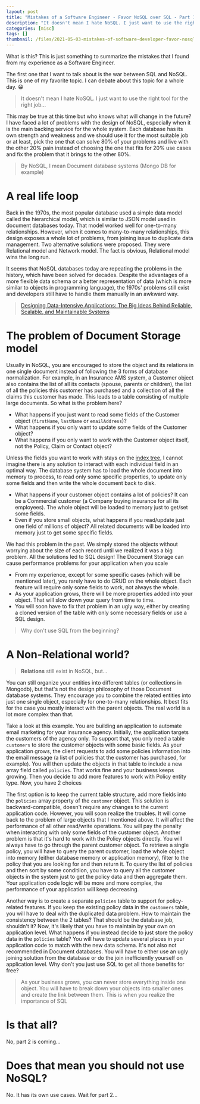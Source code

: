 ```yaml
---
layout: post
title: "Mistakes of a Software Engineer - Favor NoSQL over SQL - Part 1"
description: "It doesn't mean I hate NoSQL. I just want to use the right tool for the right job..."
categories: [misc]
tags: []
thumbnail: /files/2021-05-03-mistakes-of-software-developer-favor-nosql-over-sql-part-1/sql-nosql.png
---
```


What is this? This is just something to summarize the mistakes that I found from my experience
as a Software Engineer.

The first one that I want to talk about is the war between SQL and NoSQL. This is one of my favorite
topic. I can debate about this topic for a whole day. 😁

> It doesn't mean I hate NoSQL. I just want to use the right tool for the right job...

This may be true at this time but who knows what will
change in the future? I have faced a lot of problems with the design of NoSQL, especially when it is
the main backing service for the whole system. Each database has its own strength and weakness and
we should use it for the most suitable job or at least, pick the one that can solve 80% of your
problems and live with the other 20% pain instead of choosing the one that fits for 20% use cases
and fix the problem that it brings to the other 80%.

> By NoSQL, I mean Document database systems (Mongo DB for example)

# A real life loop

Back in the 1970s, the most popular database used a simple data model called the hierarchical model,
which is similar to JSON model used in document databases today. That model worked well for
one-to-many relationships. However, when it comes to
many-to-many relationships, this design exposes a whole lot of problems, from joining issue to
duplicate data management. Two alternative solutions were proposed. They were Relational model
and Network model. The fact is obvious, Relational model wins the long run.

It seems that NoSQL
databases today are repeating the problems in the history, which have been solved for decades.
Despite the advantages of a more flexible data schema or a better representation of
data (which is more similar to objects in programming language), the 1970s' problems still exist and
developers still have to handle them manually in an awkward way.

> [Designing Data-Intensive Applications: The Big Ideas Behind Reliable, Scalable, and Maintainable Systems](https://www.oreilly.com/library/view/designing-data-intensive-applications/9781491903063/)

<!-- more -->

# The problem of Document Storage model

Usually in NoSQL, you are encouraged to store the object and its relations in one single
document instead of following the 3 forms of database normalization. For example, in an Insurance
AMS system, a Customer object also contains the list of all its contacts (spouse, parents or
children), the list of all the policies this customer has purchased and a collection of all the
claims this customer has made. This leads to a table consisting of multiple large documents. So what
is the problem here?

- What happens if you just want to read some fields of the Customer object (`firstName`, `lastName`
  or `emailAddress`)?
- What happens if you only want to update some fields of the Customer object?
- What happens if you only want to work with the Customer object itself, not the Policy, Claim or
Contact object?

Unless the fields you want to work with stays on the
[index tree](https://rethinkdb.com/docs/memory-usage#internal-metadata),
I cannot imagine there is any
solution to interact with each individual field in an optimal way. The database system has to load
the  whole document into memory to process, to read only some specific properties, to update only
some  fields and then write the whole document back to disk.

- What happens if your customer object contains a lot of policies? It can be a Commercial customer (a
  Company buying insurance for all its employees). The whole object will be loaded to memory just to
  get/set some fields.
- Even if you store small objects, what happens if you read/update just one field of millions of
  object? All related documents will be loaded into memory just to get some specific fields.

We had this problem in the past. We simply stored the objects without worrying about the size of each
record until we realized it was a big problem. All the solutions led to SQL design! The Document
Storage can cause performance problems for your application when you scale

- From my experience, except for some specific cases (which will be mentioned later), you rarely have
to do CRUD on the whole object. Each feature will require only some fields to work, not always the 
whole.
- As your application grows, there will be more properties added into your object. That will slow
down your query from time to time.
- You will soon have to fix that problem in an ugly way, either by creating a cloned version of the
table with only some necessary fields or use a SQL design.

> Why don't use SQL from the beginning?

# A Non-Relational world?

> **Relations** still exist in NoSQL, but...

You can still organize your entities into different tables (or collections in Mongodb), but
that's not the design philosophy of those Document database systems. They encourage you to combine
the related entities into just one single object, especially for one-to-many relationships. It best
fits for the case you mostly interact with the parent objects. The real world is a lot more
complex than that.

Take a look at this example. You are building an application to automate email marketing for your
insurance agency. Initially, the application targets the customers of the agency only. To support
that, you only need a table `customers` to store the customer objects with some basic fields. As your
application grows, the client requests to add some policies information into the email message (a
list of policies that the customer has purchased, for example). You will then update the objects in
that table to include a new array field called `policies`. That works fine and your business
keeps growing. Then you decide to add more features to work with Policy entity type. Now, you have 2
choices

The first option is to keep the current table structure, add more fields into the `policies` array
property of the `customer` object. This solution is backward-compatible, doesn't require any changes
to the current application code. However, you will soon realize the troubles. It will come back
to the problem of large objects that I mentioned above. It will affect the performance of all other
read/write operations. You will pay the penalty when interacting with only some fields of the
customer object. Another problem is that it's hard to work with the Policy objects directly. You
will always have to go through the parent customer object. To retrieve a single policy, you will
have to query the parent customer, load the whole object into memory (either database memory or
application memory), filter to the policy that you are looking for and then return it. To query the
list of policies and then sort by some conditiion, you have to query all the customer objects in the
system just to get the policy data and then aggregate them. Your application code logic will be more
and more complex, the performance of your application will keep decreasing.

Another way is to create a separate `policies` table to support for policy-related features. If you
keep the existing policy data in the `customers` table, you will have to deal with the duplicated data
problem. How to maintain the consistency between the 2 tables? That should be the database job,
shouldn't it? Now, it's likely that you have to maintain by your own on application level.
What happens if you instead decide to just store the policy data in the `policies` table? You will
have to update several places in your application code to match with the new data schema. It's not
also not recommended in Document databases. You will have to either use an ugly joining solution
from the database or do the join inefficiently yourself on application level. Why don't you just use
SQL to get all those benefits for free?

> As your business grows, you can never store everything inside one object. You will have to break
> down your objects into smaller ones and create the link between them. This is when you realize
> the importance of SQL

# Is that all?

No, part 2 is coming...

# Does that mean you should not use NoSQL?

No. It has its own use cases. Wait for part 2...

